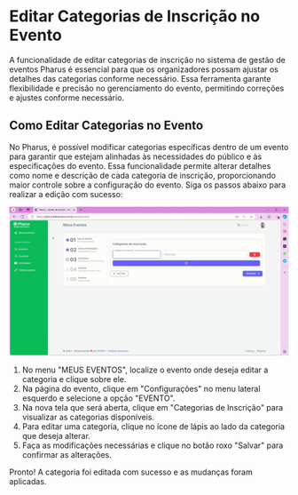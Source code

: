 # Editar Categorias de Inscrição no Evento

A funcionalidade de editar categorias de inscrição no sistema de gestão de eventos Pharus é essencial para que os organizadores possam ajustar os detalhes das categorias conforme necessário. Essa ferramenta garante flexibilidade e precisão no gerenciamento do evento, permitindo correções e ajustes conforme necessário. 

## Como Editar Categorias no Evento

No Pharus, é possível modificar categorias específicas dentro de um evento para garantir que estejam alinhadas às necessidades do público e às especificações do evento. Essa funcionalidade permite alterar detalhes como nome e descrição de cada categoria de inscrição, proporcionando maior controle sobre a configuração do evento. Siga os passos abaixo para realizar a edição com sucesso:

![](../../../images/criar_evento4.gif)

1. No menu "MEUS EVENTOS", localize o evento onde deseja editar a categoria e clique sobre ele.
2. Na página do evento, clique em "Configurações" no menu lateral esquerdo e selecione a opção "EVENTO".
3. Na nova tela que será aberta, clique em "Categorias de Inscrição" para visualizar as categorias disponíveis.
4. Para editar uma categoria, clique no ícone de lápis ao lado da categoria que deseja alterar.
5. Faça as modificações necessárias e clique no botão roxo "Salvar" para confirmar as alterações.

Pronto! A categoria foi editada com sucesso e as mudanças foram aplicadas.
